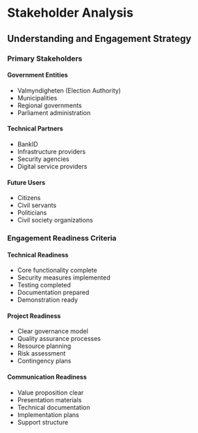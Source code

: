 # Stakeholder Analysis
## Understanding and Engagement Strategy

### Primary Stakeholders

#### Government Entities
- Valmyndigheten (Election Authority)
- Municipalities
- Regional governments
- Parliament administration

#### Technical Partners
- BankID
- Infrastructure providers
- Security agencies
- Digital service providers

#### Future Users
- Citizens
- Civil servants
- Politicians
- Civil society organizations

### Engagement Readiness Criteria

#### Technical Readiness
- Core functionality complete
- Security measures implemented
- Testing completed
- Documentation prepared
- Demonstration ready

#### Project Readiness
- Clear governance model
- Quality assurance processes
- Resource planning
- Risk assessment
- Contingency plans

#### Communication Readiness
- Value proposition clear
- Presentation materials
- Technical documentation
- Implementation plans
- Support structure
